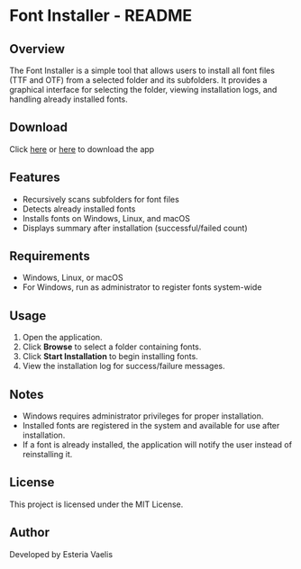 # Font Installer - README

## Overview
The Font Installer is a simple tool that allows users to install all font files (TTF and OTF) from a selected folder and its subfolders. It provides a graphical interface for selecting the folder, viewing installation logs, and handling already installed fonts.

## Download
Click [here](https://github.com/suprcream/Font-Installer-App/releases/tag/1.0.0.0) or [here](https://esteriavaelis.gumroad.com/l/Esteria-Font-Installer) to download the app

## Features
- Recursively scans subfolders for font files
- Detects already installed fonts
- Installs fonts on Windows, Linux, and macOS
- Displays summary after installation (successful/failed count)

## Requirements
- Windows, Linux, or macOS
- For Windows, run as administrator to register fonts system-wide

## Usage
1. Open the application.
2. Click **Browse** to select a folder containing fonts.
3. Click **Start Installation** to begin installing fonts.
4. View the installation log for success/failure messages.

## Notes
- Windows requires administrator privileges for proper installation.
- Installed fonts are registered in the system and available for use after installation.
- If a font is already installed, the application will notify the user instead of reinstalling it.

## License
This project is licensed under the MIT License.

## Author
Developed by Esteria Vaelis


